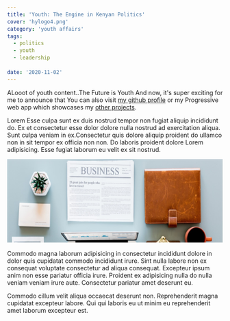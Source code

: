 ```yaml
---
title: 'Youth: The Engine in Kenyan Politics'
cover: 'hylogo4.png'
category: 'youth affairs'
tags:
  - politics
  - youth
  - leadership

date: '2020-11-02'
---
```


ALooot of youth content..The Future is Youth And now, it's super exciting for me to announce that You can also visit [my github profile](https://github.com/mkimbo/mkimbo) or my Progressive web app which showcases my [other projects](https://jack-mkimbo.netlify.app).

Lorem Esse culpa sunt ex duis nostrud tempor non fugiat aliquip incididunt do. Ex et consectetur esse dolor dolore nulla nostrud ad exercitation aliqua. Sunt culpa veniam in ex.Consectetur quis dolore aliquip proident do ullamco non in sit tempor ex officia non non. Do laboris proident dolore Lorem adipisicing. Esse fugiat laborum eu velit ex sit nostrud.

![youth](../static/assets/1.jpg)

Commodo magna laborum adipisicing in consectetur incididunt dolore in dolor quis cupidatat commodo incididunt irure. Sint nulla labore non ex consequat voluptate consectetur ad aliqua consequat. Excepteur ipsum anim non esse pariatur officia irure. Proident ex adipisicing nulla do nulla veniam veniam irure aute. Consectetur pariatur amet deserunt eu.

Commodo cillum velit aliqua occaecat deserunt non. Reprehenderit magna cupidatat excepteur labore. Qui qui laboris eu ut minim eu reprehenderit amet laborum excepteur est.
